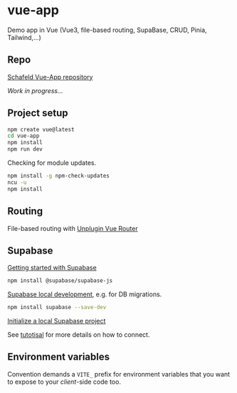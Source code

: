 # vue-app

Demo app in Vue (Vue3, file-based routing, SupaBase, CRUD, Pinia, Tailwind,...)

## Repo

[Schafeld Vue-App repository](https://github.com/schafeld/vue-app)

_Work in progress..._

## Project setup

```bash
npm create vue@latest
cd vue-app
npm install
npm run dev
```

Checking for module updates.

```bash
npm install -g npm-check-updates
ncu -u
npm install
```

## Routing

File-based routing with [Unplugin Vue Router](https://uvr.esm.is/)

## Supabase

[Getting started with Supabase](https://supabase.com/docs/reference/javascript/installing)

```bash
npm install @supabase/supabase-js
```

[Supabase local development](https://supabase.com/docs/guides/local-development), e.g. for DB migrations.

```bash
npm install supabase --save-dev
```

[Initialize a local Supabase project](https://supabase.com/docs/reference/cli/supabase-init)

See [tutotisal](https://vueschool.io/lessons/use-supabase-cli-in-vue-js-and-connect-to-the-remote-project) for more details on how to connect.

## Environment variables

Convention demands a `VITE_` prefix for environment variables that you want to expose to your _client_-side code too.

```bash

```
